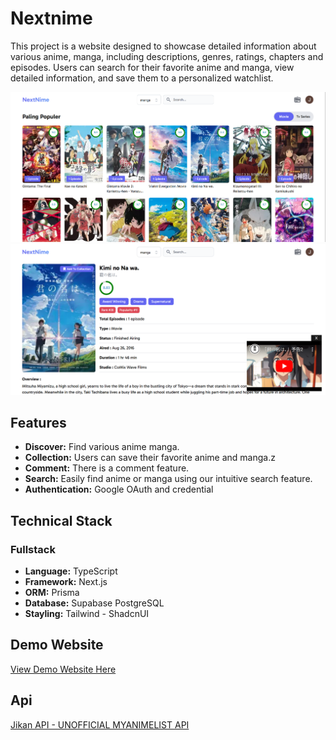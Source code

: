 <h1>Nextnime</h1>

<p>This project is a website designed to showcase detailed information about various anime, manga, including descriptions, genres, ratings, chapters and episodes. Users can search for their favorite anime and manga, view detailed information, and save them to a personalized watchlist.</p>

![Showcase Banner](public/screenshot/ss-nextnime-01.png)
![Showcase Banner](public/screenshot/ss-nextnime-02.png)

<h2>Features</h2>

<ul>
	<li><strong>Discover:</strong> Find various anime manga.</li>
	<li><strong>Collection:</strong> Users can save their favorite anime and manga.z</li>
	<li><strong>Comment:</strong> There is a comment feature.</li>
	<li><strong>Search:</strong> Easily find anime or manga using our intuitive search feature.</li>
  	<li><strong>Authentication:</strong> Google OAuth and credential</li>
</ul>

<h2>Technical Stack</h2>

<h3>Fullstack</h3>

<ul>
	<li><strong>Language:</strong> TypeScript</li>
	<li><strong>Framework:</strong> Next.js</li>
	<li><strong>ORM:</strong> Prisma</li>
	<li><strong>Database:</strong> Supabase PostgreSQL</li>
	<li><strong>Stayling:</strong> Tailwind - ShadcnUI</li>
</ul>

<h2>Demo Website</h2>

<a href="https://nextnime.vercel.app" target="_blank">View Demo Website Here</a>

## Api

<a href="https://jikan.moe" target="_blank">Jikan API - UNOFFICIAL MYANIMELIST API</a>
